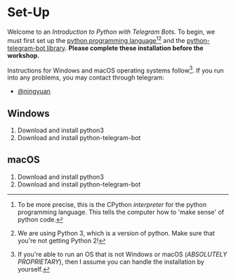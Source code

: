 # Set-Up
Welcome to an _Introduction to Python with Telegram Bots_. To begin, we must first set up the [python programming language](https://www.python.org/)[^1][^2] and the [python-telegram-bot library](https://python-telegram-bot.org/). **Please complete these installation before the workshop.**

Instructions for Windows and macOS operating systems follow[^3]. If you run into any problems, you may contact through telegram:

- [@ningyuan](http://t.me/ningyuan)

## Windows

1. Download and install python3
2. Download and install python-telegram-bot

## macOS

1. Download and install python3
2. Download and install python-telegram-bot

[^1]: To be more precise, this is the CPython _interpreter_ for the python programming language. This tells the computer how to 'make sense' of python code.
[^2]: We are using Python 3, which is a version of python. Make sure that you're not getting Python 2!
[^3]: If you're able to run an OS that is not Windows or macOS (_ABSOLUTELY PROPRIETARY_), then I assume you can handle the installation by yourself.
